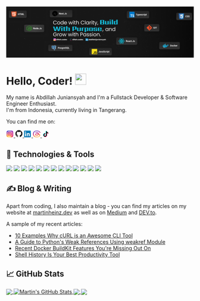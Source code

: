<!-- More info, tips and tricks for making GitHub Profile README can be found in my article at https://towardsdatascience.com/build-a-stunning-readme-for-your-github-profile-9b80434fe5d7 -->

[![Header](https://raw.githubusercontent.com/dillahCodes/dillahCodes/master/readme_header.png "Header")](https://martinheinz.dev/)

# Hello, Coder! <img src="https://raw.githubusercontent.com/dillahCodes/dillahCodes/master/wave.gif" width="30px" height="30px" />

My name is Abdillah Juniansyah and I'm a Fullstack Developer & Software Engineer Enthusiast.  
I'm from Indonesia, currently living in Tangerang.

You can find me on:

<p>
  <a href="https://www.instagram.com/dillah.codes">
    <img src="https://raw.githubusercontent.com/dillahCodes/dillahCodes/master/ig.png" width="20" height="18"/>
  </a>
  <a href="https://github.com/dillahCodes">
    <img src="https://raw.githubusercontent.com/dillahCodes/dillahCodes/master/GitHub.png" width="20"/>
  </a>
  <a href="https://www.linkedin.com/in/abdillahjuniansyah">
    <img src="https://raw.githubusercontent.com/dillahCodes/dillahCodes/master/linkedn.png" width="20"/>
  </a>
  <a href="https://www.threads.net/@dillah.codes">
    <img src="https://raw.githubusercontent.com/dillahCodes/dillahCodes/master/threads.png" width="20"  height="18"/>
  </a>
  <a href="https://www.tiktok.com/@dillah.codes">
    <img src="https://raw.githubusercontent.com/dillahCodes/dillahCodes/master/tiktok.png" width="20"/>
  </a>
</p>

## 🔧 Technologies & Tools

![](https://img.shields.io/badge/OS-Linux-informational?style=flat&logo=linux&logoColor=white&color=2bbc8a)
![](https://img.shields.io/badge/Editor-IntelliJ_IDEA-informational?style=flat&logo=intellij-idea&logoColor=white&color=2bbc8a)
![](https://img.shields.io/badge/Code-Python-informational?style=flat&logo=python&logoColor=white&color=2bbc8a)
![](https://img.shields.io/badge/Code-JavaScript-informational?style=flat&logo=javascript&logoColor=white&color=2bbc8a)
![](https://img.shields.io/badge/Code-Golang-informational?style=flat&logo=go&logoColor=white&color=2bbc8a)
![](https://img.shields.io/badge/Code-Make-informational?style=flat&logo=cmake&logoColor=white&color=2bbc8a)
![](https://img.shields.io/badge/Code-Vue-informational?style=flat&logo=vue.js&logoColor=white&color=2bbc8a)
![](https://img.shields.io/badge/Shell-Bash-informational?style=flat&logo=gnu-bash&logoColor=white&color=2bbc8a)
![](https://img.shields.io/badge/Tools-PostgreSQL-informational?style=flat&logo=postgresql&logoColor=white&color=2bbc8a)
![](https://img.shields.io/badge/Tools-Docker-informational?style=flat&logo=docker&logoColor=white&color=2bbc8a)
![](https://img.shields.io/badge/Tools-Kubernetes-informational?style=flat&logo=kubernetes&logoColor=white&color=2bbc8a)
![](https://img.shields.io/badge/Tools-Red_Hat_OpenShift-informational?style=flat&logo=red-hat-open-shift&logoColor=white&color=2bbc8a)
![](https://img.shields.io/badge/Cloud-Digital_Ocean-informational?style=flat&logo=digitalocean&logoColor=white&color=2bbc8a)

## &#x270d; Blog & Writing

Apart from coding, I also maintain a blog - you can find my articles on my website at [martinheinz.dev](https://martinheinz.dev/) as well as on [Medium](https://medium.com/@martin.heinz) and [DEV.to](https://dev.to/martinheinz).

A sample of my recent articles:

<!-- BLOG-POST-LIST:START -->

- [10 Examples Why cURL is an Awesome CLI Tool](https://martinheinz.dev/blog/113)
- [A Guide to Python&#39;s Weak References Using weakref Module](https://martinheinz.dev/blog/112)
- [Recent Docker BuildKit Features You&#39;re Missing Out On](https://martinheinz.dev/blog/111)
- [Shell History Is Your Best Productivity Tool](https://martinheinz.dev/blog/110)
<!-- BLOG-POST-LIST:END -->

## &#x1f4c8; GitHub Stats

<a href="https://github.com/MartinHeinz/MartinHeinz">
  <img align="center" src="https://github-readme-stats.vercel.app/api/top-langs/?username=MartinHeinz&hide=java,html,tex&title_color=ffffff&text_color=c9cacc&icon_color=2bbc8a&bg_color=1d1f21&langs_count=3" />
</a>
<a href="https://github.com/MartinHeinz/MartinHeinz">
  <img align="center" src="https://github-readme-stats.vercel.app/api?username=MartinHeinz&show_icons=true&line_height=27&count_private=true&title_color=ffffff&text_color=c9cacc&icon_color=2bbc8a&bg_color=1d1f21" alt="Martin's GitHub Stats" />
</a>

<a href="https://github.com/MartinHeinz/python-project-blueprint">
  <img align="center" src="https://github-readme-stats.vercel.app/api/pin/?username=MartinHeinz&repo=python-project-blueprint&title_color=ffffff&text_color=c9cacc&icon_color=2bbc8a&bg_color=1d1f21" />
</a>

<a href="https://github.com/MartinHeinz/go-project-blueprint">
  <img align="center" src="https://github-readme-stats.vercel.app/api/pin/?username=MartinHeinz&repo=go-project-blueprint&title_color=ffffff&text_color=c9cacc&icon_color=2bbc8a&bg_color=1d1f21" />
</a>

<!-- links to social media icons -->

<!-- icons without padding -->

[1.1]: https://raw.githubusercontent.com/dillahCodes/dillahCodes/master/ig.png
[2.1]: https://raw.githubusercontent.com/dillahCodes/dillahCodes/master/github.png
[3.1]: https://raw.githubusercontent.com/dillahCodes/dillahCodes/master/linkedn.png
[4.1]: https://raw.githubusercontent.com/dillahCodes/dillahCodes/master/threads.png
[5.1]: https://raw.githubusercontent.com/dillahCodes/dillahCodes/master/tiktok.png

<!-- links to your social media accounts -->

[1]: https://www.instagram.com/dillah.codes
[2]: https://github.com/dillahCodes
[3]: https://www.linkedin.com/in/abdillahjuniansyah
[4]: https://www.threads.net/@dillah.codes
[5]: https://www.tiktok.com/@dillah.codes

<!-- Resources -->
<!-- Icons: https://simpleicons.org/ -->
<!-- GitHub Stats: https://github.com/anuraghazra/github-readme-stats -->
<!-- Emojis: https://emojipedia.org/emoji/ -->
<!-- HTML Emojis: https://www.fileformat.info/index.htm -->
<!-- Shields: https://shields.io/ -->
<!-- Awesome GitHub Profile README: https://github.com/abhisheknaiidu/awesome-github-profile-readme -->
